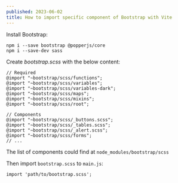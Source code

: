 ```yaml
---
published: 2023-06-02
title: How to import specific component of Bootstrap with Vite
---
```

Install Bootstrap:

    npm i --save bootstrap @popperjs/core
    npm i --save-dev sass

Create _bootstrap.scss_ with the below content:

    // Required
    @import "~bootstrap/scss/functions";
    @import "~bootstrap/scss/variables";
    @import "~bootstrap/scss/variables-dark";
    @import "~bootstrap/scss/maps";
    @import "~bootstrap/scss/mixins";
    @import "~bootstrap/scss/root";
    
    // Components
    @import "~bootstrap/scss/_buttons.scss";
    @import "~bootstrap/scss/_tables.scss";
    @import "~bootstrap/scss/_alert.scss";
    @import "~bootstrap/scss/forms";
    // ...
    

The list of components could find at `node_modules/bootstrap/scss`

Then import `bootstrap.scss` to `main.js`:

    import 'path/to/bootstrap.scss';

